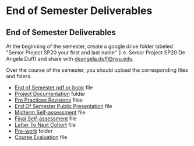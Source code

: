 # End of Semester Deliverables

## End of Semester Deliverables

At the beginning of the semester, create a google drive folder labeled "Senior Project SP20 your first and last name" \(i.e. Senior Project SP20 De Angela Duff\) and share with deangela.duff@nyu.edu.

Over the course of the semester, you should upload the corresponding files and folers.

* [End of Semester pdf or book](pdf_or_book.md) file
* [Project Documentation](project_documentation.md) folder
* [Pro Practices Revisions](pro_practices_revisions.md) files
* [End Of Semester Public Presentation](https://github.com/IDMNYU/seniorproject_sp20_duff/tree/0f2608a9ce0820faa34805b26c86faa1c8fa3495/end_of_semester_presentation.md) file
* [Midterm Self-assessment](midterm_self_assessment.md) file
* [Final Self-assessment](final_self_assessment.md) file
* [Letter To Next Cohort](letter_to_next_cohort.md) file 
* [Pre-work](pre-work.md) folder
* [Course Evaluation](course_evaluation.md) file

